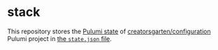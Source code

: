 # stack

This repository stores the [Pulumi state](https://www.pulumi.com/docs/intro/concepts/state/) of [creatorsgarten/configuration](https://github.com/creatorsgarten/configuration) Pulumi project in [the `state.json` file](./state.json).
